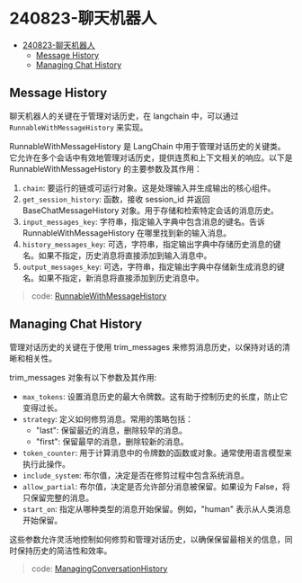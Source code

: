 # 240823-聊天机器人
- [240823-聊天机器人](#240823-聊天机器人)
  - [Message History](#message-history)
  - [Managing Chat History](#managing-chat-history)

## Message History

聊天机器人的关键在于管理对话历史，在 langchain 中，可以通过 `RunnableWithMessageHistory` 来实现。

RunnableWithMessageHistory 是 LangChain 中用于管理对话历史的关键类。它允许在多个会话中有效地管理对话历史，提供连贯和上下文相关的响应。以下是 RunnableWithMessageHistory 的主要参数及其作用：

1. `chain`: 要运行的链或可运行对象。这是处理输入并生成输出的核心组件。
2. `get_session_history`: 函数，接收 session_id 并返回 BaseChatMessageHistory 对象。用于存储和检索特定会话的消息历史。
3. `input_messages_key`: 字符串，指定输入字典中包含消息的键名。告诉 RunnableWithMessageHistory 在哪里找到新的输入消息。
4. `history_messages_key`: 可选，字符串，指定输出字典中存储历史消息的键名。如果不指定，历史消息将直接添加到输入消息中。
5. `output_messages_key`: 可选，字符串，指定输出字典中存储新生成消息的键名。如果不指定，新消息将直接添加到历史消息中。

> 
> code: [RunnableWithMessageHistory](https://github.com/ka1fe1/tutorial-langchain/blob/main/tutorial-app/2_chat_bot.py#L67)

## Managing Chat History

管理对话历史的关键在于使用 trim_messages 来修剪消息历史，以保持对话的清晰和相关性。

trim_messages 对象有以下参数及其作用:

- `max_tokens`: 设置消息历史的最大令牌数。这有助于控制历史的长度，防止它变得过长。
- `strategy`: 定义如何修剪消息。常用的策略包括：
  - "last": 保留最近的消息，删除较早的消息。
  - "first": 保留最早的消息，删除较新的消息。
- `token_counter`: 用于计算消息中的令牌数的函数或对象。通常使用语言模型来执行此操作。
- `include_system`: 布尔值，决定是否在修剪过程中包含系统消息。
- `allow_partial`: 布尔值，决定是否允许部分消息被保留。如果设为 False，将只保留完整的消息。
- `start_on`: 指定从哪种类型的消息开始保留。例如，"human" 表示从人类消息开始保留。

这些参数允许灵活地控制如何修剪和管理对话历史，以确保保留最相关的信息，同时保持历史的简洁性和效率。

> code: [ManagingConversationHistory](https://github.com/ka1fe1/tutorial-langchain/blob/main/tutorial-app/2_chat_bot.py#L124)

